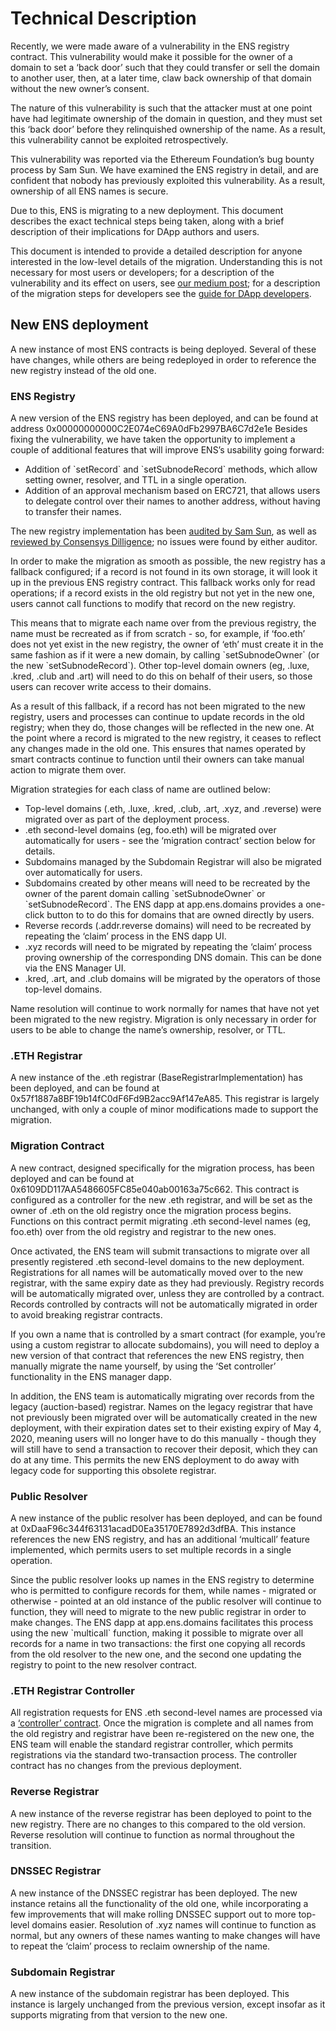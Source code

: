 # Technical Description

Recently, we were made aware of a vulnerability in the ENS registry contract. This vulnerability would make it possible for the owner of a domain to set a ‘back door’ such that they could transfer or sell the domain to another user, then, at a later time, claw back ownership of that domain without the new owner’s consent.

The nature of this vulnerability is such that the attacker must at one point have had legitimate ownership of the domain in question, and they must set this ‘back door’ before they relinquished ownership of the name. As a result, this vulnerability cannot be exploited retrospectively.

This vulnerability was reported via the Ethereum Foundation’s bug bounty process by Sam Sun. We have examined the ENS registry in detail, and are confident that nobody has previously exploited this vulnerability. As a result, ownership of all ENS names is secure.

Due to this, ENS is migrating to a new deployment. This document describes the exact technical steps being taken, along with a brief description of their implications for DApp authors and users.

This document is intended to provide a detailed description for anyone interested in the low-level details of the migration. Understanding this is not necessary for most users or developers; for a description of the vulnerability and its effect on users, see [our medium post](https://medium.com/the-ethereum-name-service/ens-registry-migration-bug-fix-new-features-64379193a5a); for a description of the migration steps for developers see the [guide for DApp developers](guide-for-dapp-developers.md).

## New ENS deployment

A new instance of most ENS contracts is being deployed. Several of these have changes, while others are being redeployed in order to reference the new registry instead of the old one.

### ENS Registry

A new version of the ENS registry has been deployed, and can be found at address 0x00000000000C2E074eC69A0dFb2997BA6C7d2e1e Besides fixing the vulnerability, we have taken the opportunity to implement a couple of additional features that will improve ENS’s usability going forward:

* Addition of \`setRecord\` and \`setSubnodeRecord\` methods, which allow setting owner, resolver, and TTL in a single operation.
* Addition of an approval mechanism based on ERC721, that allows users to delegate control over their names to another address, without having to transfer their names.

The new registry implementation has been [audited by Sam Sun](https://gist.github.com/samczsun/2f0a2e266191042baada48c5407d8986), as well as [reviewed by Consensys Dilligence](https://diligence.consensys.net/audits/2019/03/ens-permanent-registrar/); no issues were found by either auditor.

In order to make the migration as smooth as possible, the new registry has a fallback configured; if a record is not found in its own storage, it will look it up in the previous ENS registry contract. This fallback works only for read operations; if a record exists in the old registry but not yet in the new one, users cannot call functions to modify that record on the new registry.

This means that to migrate each name over from the previous registry, the name must be recreated as if from scratch - so, for example, if ‘foo.eth’ does not yet exist in the new registry, the owner of ‘eth’ must create it in the same fashion as if it were a new domain, by calling \`setSubnodeOwner\` \(or the new \`setSubnodeRecord\`\). Other top-level domain owners \(eg, .luxe, .kred, .club and .art\) will need to do this on behalf of their users, so those users can recover write access to their domains.

As a result of this fallback, if a record has not been migrated to the new registry, users and processes can continue to update records in the old registry; when they do, those changes will be reflected in the new one. At the point where a record is migrated to the new registry, it ceases to reflect any changes made in the old one. This ensures that names operated by smart contracts continue to function until their owners can take manual action to migrate them over.

Migration strategies for each class of name are outlined below:

* Top-level domains \(.eth, .luxe, .kred, .club, .art, .xyz, and .reverse\) were migrated over as part of the deployment process.
* .eth second-level domains \(eg, foo.eth\) will be migrated over automatically for users - see the ‘migration contract’ section below for details.
* Subdomains managed by the Subdomain Registrar will also be migrated over automatically for users.
* Subdomains created by other means will need to be recreated by the owner of the parent domain calling \`setSubnodeOwner\` or \`setSubnodeRecord\`. The ENS dapp at app.ens.domains provides a one-click button to to do this for domains that are owned directly by users.
* Reverse records \(.addr.reverse domains\) will need to be recreated by repeating the ‘claim’ process in the ENS dapp UI.
* .xyz records will need to be migrated by repeating the ‘claim’ process proving ownership of the corresponding DNS domain. This can be done via the ENS Manager UI.
* .kred, .art, and .club domains will be migrated by the operators of those top-level domains.

Name resolution will continue to work normally for names that have not yet been migrated to the new registry. Migration is only necessary in order for users to be able to change the name’s ownership, resolver, or TTL.

### .ETH Registrar

A new instance of the .eth registrar \(BaseRegistrarImplementation\) has been deployed, and can be found at 0x57f1887a8BF19b14fC0dF6Fd9B2acc9Af147eA85. This registrar is largely unchanged, with only a couple of minor modifications made to support the migration.

### Migration Contract

A new contract, designed specifically for the migration process, has been deployed and can be found at 0x6109DD117AA5486605FC85e040ab00163a75c662. This contract is configured as a controller for the new .eth registrar, and will be set as the owner of .eth on the old registry once the migration process begins. Functions on this contract permit migrating .eth second-level names \(eg, foo.eth\) over from the old registry and registrar to the new ones.

Once activated, the ENS team will submit transactions to migrate over all presently registered .eth second-level domains to the new deployment. Registrations for all names will be automatically moved over to the new registrar, with the same expiry date as they had previously. Registry records will be automatically migrated over, unless they are controlled by a contract. Records controlled by contracts will not be automatically migrated in order to avoid breaking registrar contracts.

If you own a name that is controlled by a smart contract \(for example, you’re using a custom registrar to allocate subdomains\), you will need to deploy a new version of that contract that references the new ENS registry, then manually migrate the name yourself, by using the ‘Set controller’ functionality in the ENS manager dapp.

In addition, the ENS team is automatically migrating over records from the legacy \(auction-based\) registrar. Names on the legacy registrar that have not previously been migrated over will be automatically created in the new deployment, with their expiration dates set to their existing expiry of May 4, 2020, meaning users will no longer have to do this manually - though they will still have to send a transaction to recover their deposit, which they can do at any time. This permits the new ENS deployment to do away with legacy code for supporting this obsolete registrar.

### Public Resolver

A new instance of the public resolver has been deployed, and can be found at 0xDaaF96c344f63131acadD0Ea35170E7892d3dfBA. This instance references the new ENS registry, and has an additional ‘multicall’ feature implemented, which permits users to set multiple records in a single operation.

Since the public resolver looks up names in the ENS registry to determine who is permitted to configure records for them, while names - migrated or otherwise - pointed at an old instance of the public resolver will continue to function, they will need to migrate to the new public registrar in order to make changes. The ENS dapp at app.ens.domains facilitates this process using the new \`multicall\` function, making it possible to migrate over all records for a name in two transactions: the first one copying all records from the old resolver to the new one, and the second one updating the registry to point to the new resolver contract.

### .ETH Registrar Controller

All registration requests for ENS .eth second-level names are processed via a [‘controller’ contract](https://docs.ens.domains/contract-api-reference/.eth-permanent-registrar/controller). Once the migration is complete and all names from the old registry and registrar have been re-registered on the new one, the ENS team will enable the standard registrar controller, which permits registrations via the standard two-transaction process. The controller contract has no changes from the previous deployment.

### Reverse Registrar

A new instance of the reverse registrar has been deployed to point to the new registry. There are no changes to this compared to the old version. Reverse resolution will continue to function as normal throughout the transition.

### DNSSEC Registrar

A new instance of the DNSSEC registrar has been deployed. The new instance retains all the functionality of the old one, while incorporating a few improvements that will make rolling DNSSEC support out to more top-level domains easier. Resolution of .xyz names will continue to function as normal, but any owners of these names wanting to make changes will have to repeat the ‘claim’ process to reclaim ownership of the name.

### Subdomain Registrar

A new instance of the subdomain registrar has been deployed. This instance is largely unchanged from the previous version, except insofar as it supports migrating from that version to the new one.  


